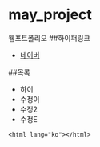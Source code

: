 may_project
===========

웹포트폴리오
##하이퍼링크
* [네이버](http://www.naver.com)


##목록
* 하이
* 수정이
* 수정2
* 수정E

```
<html lang="ko"></html>
```
